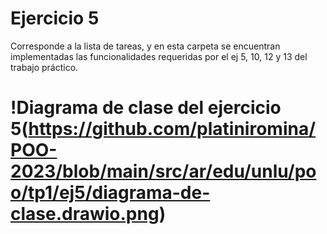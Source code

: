 # Ejercicio 5
Corresponde a la lista de tareas, y en esta carpeta se encuentran implementadas las funcionalidades requeridas por 
el ej 5, 10, 12 y 13 del trabajo práctico.
# <span>!</span><span>Diagrama de clase del ejercicio 5</span><span></span><span>(</span><span>https://github.com/platiniromina/POO-2023/blob/main/src/ar/edu/unlu/poo/tp1/ej5/diagrama-de-clase.drawio.png</span><span>)</span>
